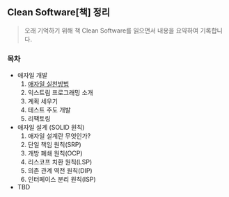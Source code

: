 ## Clean Software[책] 정리

> 오래 기억하기 위해 책 Clean Software를 읽으면서 내용을 요약하여 기록합니다.



### 목차

* 애자일 개발
  1. [애자일 실천방법](1_1_애자일_실천방법.md)
  2. 익스트림 프로그래밍 소개
  3. 계획 세우기
  4. 테스트 주도 개발
  5. 리팩토링
* 애자일 설계 (SOLID 원칙)
  1. 애자일 설계란 무엇인가?
  2. 단일 책임 원칙(SRP)
  3. 개방 폐쇄 원칙(OCP)
  4. 리스코프 치환 원칙(LSP)
  5. 의존 관계 역전 원칙(DIP)
  6. 인터페이스 분리 원칙(ISP)
* TBD

